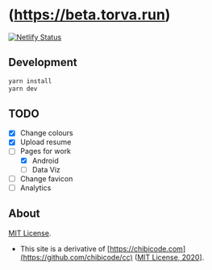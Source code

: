 # (https://beta.torva.run)

[![Netlify Status](https://api.netlify.com/api/v1/badges/706869b9-0649-4aed-88fa-f0fb749c8c40/deploy-status)](https://app.netlify.com/sites/torvarun-beta/deploys)

## Development

```bash
yarn install
yarn dev
```

## TODO

- [X] Change colours
- [X] Upload resume
- [ ] Pages for work
  - [X] Android
  - [ ] Data Viz
- [ ] Change favicon
- [ ] Analytics

## About

[MIT License](license-code.md).

- This site is a derivative of [https://chibicode.com](https://github.com/chibicode/cc) ([MIT License, 2020](https://github.com/chibicode/cc/blob/master/license-code.md)].
